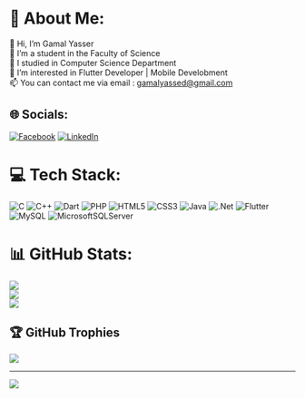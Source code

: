 # 💫 About Me:
👋 Hi, I’m Gamal Yasser<br>🌱 I’m a student in the Faculty of Science<br>🌱 I studied in Computer Science Department<br> 👀 I’m interested in Flutter Developer | Mobile Develobment<br> 📫 You can contact me via email : gamalyassed@gmail.com<br>


## 🌐 Socials:
[![Facebook](https://img.shields.io/badge/Facebook-%231877F2.svg?logo=Facebook&logoColor=white)](https://facebook.com/https://www.facebook.com/share/14RDmyr2gq/) [![LinkedIn](https://img.shields.io/badge/LinkedIn-%230077B5.svg?logo=linkedin&logoColor=white)](https://linkedin.com/in/www.linkedin.com/in/gamal-yasser-b3653a2a5) 

# 💻 Tech Stack:
![C](https://img.shields.io/badge/c-%2300599C.svg?style=plastic&logo=c&logoColor=white) ![C++](https://img.shields.io/badge/c++-%2300599C.svg?style=plastic&logo=c%2B%2B&logoColor=white) ![Dart](https://img.shields.io/badge/dart-%230175C2.svg?style=plastic&logo=dart&logoColor=white) ![PHP](https://img.shields.io/badge/php-%23777BB4.svg?style=plastic&logo=php&logoColor=white) ![HTML5](https://img.shields.io/badge/html5-%23E34F26.svg?style=plastic&logo=html5&logoColor=white) ![CSS3](https://img.shields.io/badge/css3-%231572B6.svg?style=plastic&logo=css3&logoColor=white) ![Java](https://img.shields.io/badge/java-%23ED8B00.svg?style=plastic&logo=openjdk&logoColor=white) ![.Net](https://img.shields.io/badge/.NET-5C2D91?style=plastic&logo=.net&logoColor=white) ![Flutter](https://img.shields.io/badge/Flutter-%2302569B.svg?style=plastic&logo=Flutter&logoColor=white) ![MySQL](https://img.shields.io/badge/mysql-4479A1.svg?style=plastic&logo=mysql&logoColor=white) ![MicrosoftSQLServer](https://img.shields.io/badge/Microsoft%20SQL%20Server-CC2927?style=plastic&logo=microsoft%20sql%20server&logoColor=white)
# 📊 GitHub Stats:
![](https://github-readme-stats.vercel.app/api?username=GamalYasser1&theme=transparent&hide_border=false&include_all_commits=false&count_private=false)<br/>
![](https://github-readme-streak-stats.herokuapp.com/?user=GamalYasser1&theme=transparent&hide_border=false)<br/>
![](https://github-readme-stats.vercel.app/api/top-langs/?username=GamalYasser1&theme=transparent&hide_border=false&include_all_commits=false&count_private=false&layout=compact)

## 🏆 GitHub Trophies
![](https://github-profile-trophy.vercel.app/?username=GamalYasser1&theme=radical&no-frame=false&no-bg=true&margin-w=4)

---
[![](https://visitcount.itsvg.in/api?id=GamalYasser1&icon=0&color=0)](https://visitcount.itsvg.in)

<!-- Proudly created with GPRM ( https://gprm.itsvg.in ) -->
